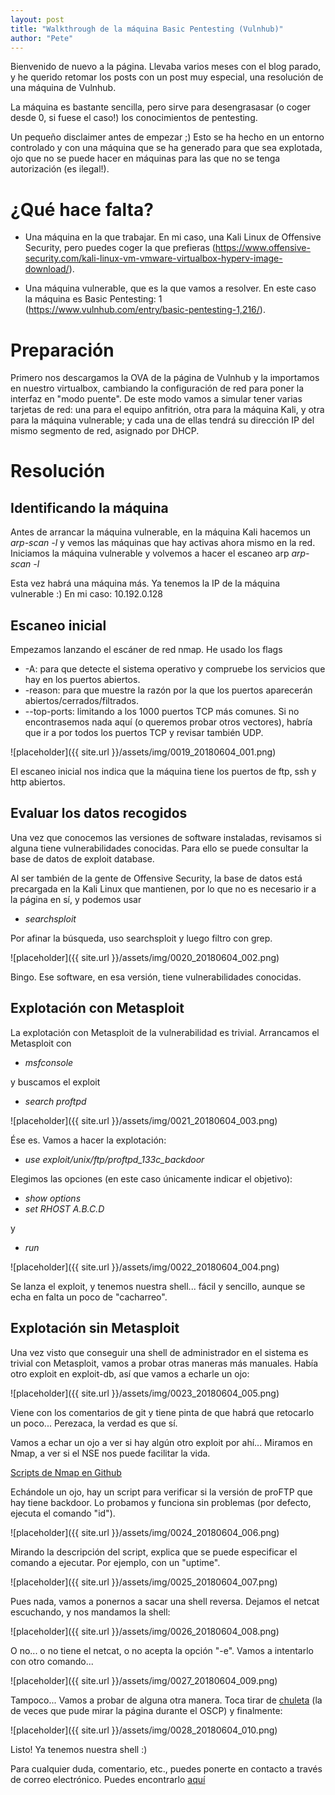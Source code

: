 ```yaml
---
layout: post
title: "Walkthrough de la máquina Basic Pentesting (Vulnhub)"
author: "Pete"
---
```


Bienvenido de nuevo a la página. Llevaba varios meses con el blog parado, y he querido retomar los posts con un post muy especial, una resolución de una máquina de Vulnhub.

La máquina es bastante sencilla, pero sirve para desengrasasar (o coger desde 0, si fuese el caso!) los conocimientos de pentesting.

Un pequeño disclaimer antes de empezar ;) Esto se ha hecho en un entorno controlado y con una máquina que se ha generado para que sea explotada, ojo que no se puede hacer en máquinas para las que no se tenga autorización (es ilegal!).

# ¿Qué hace falta?
* Una máquina en la que trabajar. 
En mi caso, una Kali Linux de Offensive Security, pero puedes coger la que prefieras (https://www.offensive-security.com/kali-linux-vm-vmware-virtualbox-hyperv-image-download/).

* Una máquina vulnerable, que es la que vamos a resolver. 
En este caso la máquina es Basic Pentesting: 1 (https://www.vulnhub.com/entry/basic-pentesting-1,216/).

# Preparación

Primero nos descargamos la OVA de la página de Vulnhub y la importamos en nuestro virtualbox, cambiando la configuración de red para poner la interfaz en "modo puente". De este modo vamos a simular tener varias tarjetas de red: una para el equipo anfitrión, otra para la máquina Kali, y otra para la máquina vulnerable; y cada una de ellas tendrá su dirección IP del mismo segmento de red, asignado por DHCP.

# Resolución

## Identificando la máquina

Antes de arrancar la máquina vulnerable, en la máquina Kali hacemos un 
_arp-scan -l_ 
y vemos las máquinas que hay activas ahora mismo en la red. Iniciamos la máquina vulnerable y volvemos a hacer el escaneo arp
_arp-scan -l_

Esta vez habrá una máquina más. Ya tenemos la IP de la máquina vulnerable :) En mi caso: 10.192.0.128

## Escaneo inicial

Empezamos lanzando el escáner de red nmap. He usado los flags 

* -A: para que detecte el sistema operativo y compruebe los servicios que hay en los puertos abiertos.
* -reason: para que muestre la razón por la que los puertos aparecerán abiertos/cerrados/filtrados.
* --top-ports: limitando a los 1000 puertos TCP más comunes. Si no encontrasemos nada aquí (o queremos probar otros vectores), habría que ir a por todos los puertos TCP y revisar también UDP.

![placeholder]({{ site.url }}/assets/img/0019_20180604_001.png)

El escaneo inicial nos indica que la máquina tiene los puertos de ftp, ssh y http abiertos.

## Evaluar los datos recogidos

Una vez que conocemos las versiones de software instaladas, revisamos si alguna tiene vulnerabilidades conocidas. Para ello se puede consultar la base de datos de exploit database.

Al ser también de la gente de Offensive Security, la base de datos está precargada en la Kali Linux que mantienen, por lo que no es necesario ir a la página en sí, y podemos usar 
* _searchsploit_

Por afinar la búsqueda, uso searchsploit y luego filtro con grep.

![placeholder]({{ site.url }}/assets/img/0020_20180604_002.png)

Bingo. Ese software, en esa versión, tiene vulnerabilidades conocidas.

## Explotación con Metasploit

La explotación con Metasploit de la vulnerabilidad es trivial. Arrancamos el Metasploit con
* _msfconsole_

y buscamos el exploit
* _search proftpd_

![placeholder]({{ site.url }}/assets/img/0021_20180604_003.png)

Ése es. Vamos a hacer la explotación:
* _use exploit/unix/ftp/proftpd_133c_backdoor_

Elegimos las opciones (en este caso únicamente indicar el objetivo):
* _show options_
* _set RHOST A.B.C.D_

y
* _run_

![placeholder]({{ site.url }}/assets/img/0022_20180604_004.png)

Se lanza el exploit, y tenemos nuestra shell... fácil y sencillo, aunque se echa en falta un poco de "cacharreo".

## Explotación sin Metasploit

Una vez visto que conseguir una shell de administrador en el sistema es trivial con Metasploit, vamos a probar otras maneras más manuales. Había otro exploit en exploit-db, así que vamos a echarle un ojo:

![placeholder]({{ site.url }}/assets/img/0023_20180604_005.png)

Viene con los comentarios de git y tiene pinta de que habrá que retocarlo un poco... Perezaca, la verdad es que sí.

Vamos a echar un ojo a ver si hay algún otro exploit por ahí... Miramos en Nmap, a ver si el NSE nos puede facilitar la vida.

[Scripts de Nmap en Github](https://github.com/nmap/nmap/tree/master/scripts)

Echándole un ojo, hay un script para verificar si la versión de proFTP que hay tiene backdoor. Lo probamos y funciona sin problemas (por defecto, ejecuta el comando "id"). 

![placeholder]({{ site.url }}/assets/img/0024_20180604_006.png)

Mirando la descripción del script, explica que se puede especificar el comando a ejecutar. Por ejemplo, con un "uptime".

![placeholder]({{ site.url }}/assets/img/0025_20180604_007.png)

Pues nada, vamos a ponernos a sacar una shell reversa. Dejamos el netcat escuchando, y nos mandamos la shell:

![placeholder]({{ site.url }}/assets/img/0026_20180604_008.png)

O no... o no tiene el netcat, o no acepta la opción "-e". Vamos a intentarlo con otro comando...

![placeholder]({{ site.url }}/assets/img/0027_20180604_009.png)

Tampoco... Vamos a probar de alguna otra manera. Toca tirar de [chuleta](http://pentestmonkey.net/cheat-sheet/shells/reverse-shell-cheat-sheet) (la de veces que pude mirar la página durante el OSCP) y finalmente:

![placeholder]({{ site.url }}/assets/img/0028_20180604_010.png)

Listo! Ya tenemos nuestra shell :)

Para cualquier duda, comentario, etc., puedes ponerte en contacto a través de correo electrónico. Puedes encontrarlo [aquí](https://livefromsec.github.io/about/)
